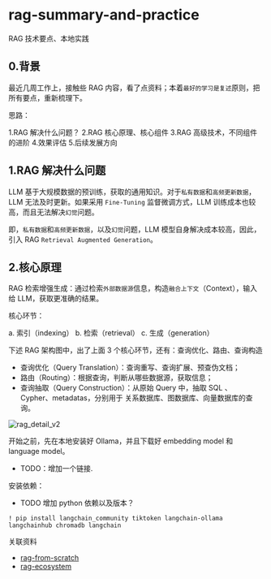 # rag-summary-and-practice
RAG 技术要点、本地实践

## 0.背景

最近几周工作上，接触些 RAG 内容，看了点资料；本着`最好的学习是复述`原则，把所有要点，重新梳理下。

思路：

1.RAG 解决什么问题？
2.RAG 核心原理、核心组件
3.RAG 高级技术，不同组件的进阶
4.效果评估
5.后续发展方向

## 1.RAG 解决什么问题

LLM 基于大规模数据的预训练，获取的通用知识。对于`私有数据`和`高频更新数据`，LLM 无法及时更新。如果采用 `Fine-Tuning` 监督微调方式，LLM 训练成本也较高，而且无法解决`幻觉`问题。 

即，`私有数据`和`高频更新数据`，以及`幻觉`问题，LLM 模型自身解决成本较高，因此，引入 RAG `Retrieval Augmented Generation`。


## 2.核心原理

RAG 检索增强生成：通过检索`外部数据源`信息，构造`融合上下文`（Context），输入给 LLM，获取更准确的结果。

核心环节：

a. 索引（indexing）
b. 检索（retrieval）
c. 生成（generation）


下述 RAG 架构图中，出了上面 3 个核心环节，还有：查询优化、路由、查询构造

* 查询优化（Query Translation）：查询重写、查询扩展、预查伪文档；
* 路由（Routing）：根据查询，判断从哪些数据源，获取信息；
* 查询抽取（Query Construction）：从原始 Query 中，抽取 SQL 、 Cypher、metadatas，分别用于 关系数据库、图数据库、向量数据库的查询。

![rag_detail_v2](https://github.com/langchain-ai/rag-from-scratch/assets/122662504/54a2d76c-b07e-49e7-b4ce-fc45667360a1)


开始之前，先在本地安装好 Ollama，并且下载好 embedding model 和 language model。

* TODO：增加一个链接.

安装依赖：

* TODO 增加 python 依赖以及版本？

```
! pip install langchain_community tiktoken langchain-ollama langchainhub chromadb langchain
```









关联资料

* [rag-from-scratch](https://github.com/langchain-ai/rag-from-scratch)
* [rag-ecosystem](https://github.com/FareedKhan-dev/rag-ecosystem)